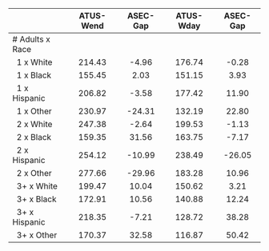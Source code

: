 
|                      |    ATUS-Wend |     ASEC-Gap |    ATUS-Wday |     ASEC-Gap |
| -------------------- | :----------: | :----------: | :----------: | :----------: |
| # Adults x Race      |              |              |              |              |
| &nbsp;&nbsp;1 x White |       214.43 |        -4.96 |       176.74 |        -0.28 |
| &nbsp;&nbsp;1 x Black |       155.45 |         2.03 |       151.15 |         3.93 |
| &nbsp;&nbsp;1 x Hispanic |       206.82 |        -3.58 |       177.42 |        11.90 |
| &nbsp;&nbsp;1 x Other |       230.97 |       -24.31 |       132.19 |        22.80 |
| &nbsp;&nbsp;2 x White |       247.38 |        -2.64 |       199.53 |        -1.13 |
| &nbsp;&nbsp;2 x Black |       159.35 |        31.56 |       163.75 |        -7.17 |
| &nbsp;&nbsp;2 x Hispanic |       254.12 |       -10.99 |       238.49 |       -26.05 |
| &nbsp;&nbsp;2 x Other |       277.66 |       -29.96 |       183.28 |        10.96 |
| &nbsp;&nbsp;3+ x White |       199.47 |        10.04 |       150.62 |         3.21 |
| &nbsp;&nbsp;3+ x Black |       172.91 |        10.56 |       140.88 |        12.24 |
| &nbsp;&nbsp;3+ x Hispanic |       218.35 |        -7.21 |       128.72 |        38.28 |
| &nbsp;&nbsp;3+ x Other |       170.37 |        32.58 |       116.87 |        50.42 |

